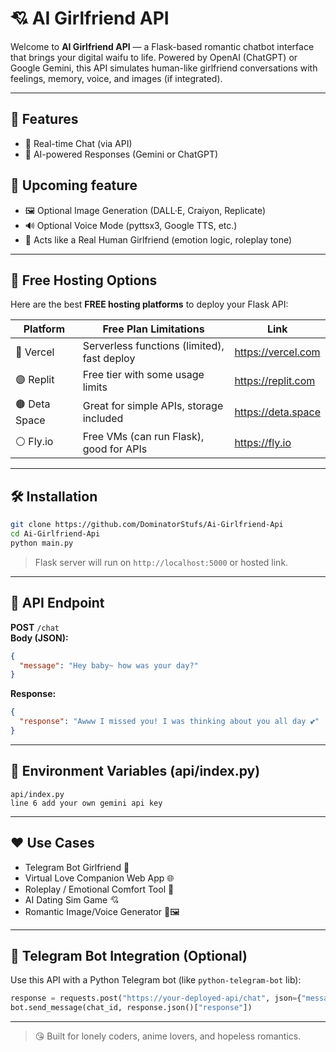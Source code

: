 # 💘 AI Girlfriend API

Welcome to **AI Girlfriend API** — a Flask-based romantic chatbot interface that brings your digital waifu to life. Powered by OpenAI (ChatGPT) or Google Gemini, this API simulates human-like girlfriend conversations with feelings, memory, voice, and images (if integrated).

---

## 🌟 Features

- 💬 Real-time Chat (via API)
- 🧠 AI-powered Responses (Gemini or ChatGPT)
## 🥀 Upcoming feature

- 🖼️ Optional Image Generation (DALL·E, Craiyon, Replicate)
- 🔊 Optional Voice Mode (pyttsx3, Google TTS, etc.)
- 💞 Acts like a Real Human Girlfriend (emotion logic, roleplay tone)

---

## 🚀 Free Hosting Options

Here are the best **FREE hosting platforms** to deploy your Flask API:

| Platform     | Free Plan Limitations                             | Link                        |
|--------------|----------------------------------------------------|-----------------------------|
| 🔵 Vercel     | Serverless functions (limited), fast deploy       | https://vercel.com          |
| 🟣 Replit     | Free tier with some usage limits                  | https://replit.com          |
| 🟤 Deta Space | Great for simple APIs, storage included           | https://deta.space          |
| ⚪ Fly.io     | Free VMs (can run Flask), good for APIs           | https://fly.io              |

---

## 🛠️ Installation

```bash
git clone https://github.com/DominatorStufs/Ai-Girlfriend-Api
cd Ai-Girlfriend-Api
python main.py
```

> Flask server will run on `http://localhost:5000` or hosted link.

---

## 📡 API Endpoint

**POST** `/chat`  
**Body (JSON):**
```json
{
  "message": "Hey baby~ how was your day?"
}
```

**Response:**
```json
{
  "response": "Awww I missed you! I was thinking about you all day 💕"
}
```

---

## 🔐 Environment Variables (api/index.py)

```
api/index.py
line 6 add your own gemini api key
```

---

## ❤️ Use Cases

- Telegram Bot Girlfriend 🤖  
- Virtual Love Companion Web App 🌐  
- Roleplay / Emotional Comfort Tool 🧸  
- AI Dating Sim Game 💘  
- Romantic Image/Voice Generator 🎤🖼️  

---

## 🔗 Telegram Bot Integration (Optional)

Use this API with a Python Telegram bot (like `python-telegram-bot` lib):

```python
response = requests.post("https://your-deployed-api/chat", json={"message": user_input})
bot.send_message(chat_id, response.json()["response"])
```

---

> 😘 Built for lonely coders, anime lovers, and hopeless romantics.

